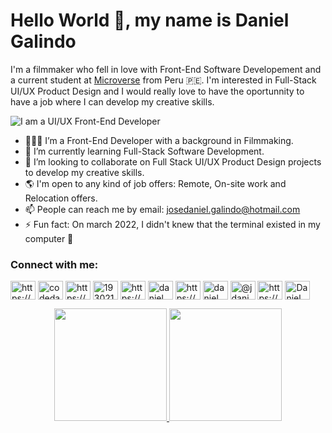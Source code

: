# Hello World 👋, my name is Daniel Galindo

I'm a filmmaker who fell in love with Front-End Software Developement and a current student at [Microverse](https://www.microverse.org/) from Peru 🇵🇪. I'm interested in Full-Stack UI/UX Product Design and I would really love to have the oportunnity to have a job where I can develop my creative skills.

![I am a UI/UX Front-End Developer](https://pbs.twimg.com/profile_banners/1134228905576095744/1657913136/1500x500)

- 👨🏻‍💻 I’m a Front-End Developer with a background in Filmmaking.
- 🌱 I’m currently learning Full-Stack Software Development.
- 👯 I’m looking to collaborate on Full Stack UI/UX Product Design projects to develop my creative skills.
- 🌎 I'm open to any kind of job offers: Remote, On-site work and Relocation offers.
- 📫 People can reach me by email: josedaniel.galindo@hotmail.com
- ⚡ Fun fact: On march 2022, I didn't knew that the terminal existed in my computer 🤣

<h3 align="left">Connect with me:</h3>
<p align="left">
<a href="https://codepen.io/https://codepen.io/danigalindo10" target="blank"><img align="center" src="https://raw.githubusercontent.com/rahuldkjain/github-profile-readme-generator/master/src/images/icons/Social/codepen.svg" alt="https://codepen.io/danigalindo10" height="30" width="40" /></a>
<a href="https://twitter.com/codedanig" target="blank"><img align="center" src="https://raw.githubusercontent.com/rahuldkjain/github-profile-readme-generator/master/src/images/icons/Social/twitter.svg" alt="codedanig" height="30" width="40" /></a>
<a href="https://linkedin.com/in/https://www.linkedin.com/in/daniel-galindo/" target="blank"><img align="center" src="https://raw.githubusercontent.com/rahuldkjain/github-profile-readme-generator/master/src/images/icons/Social/linked-in-alt.svg" alt="https://www.linkedin.com/in/daniel-galindo/" height="30" width="40" /></a>
<a href="https://stackoverflow.com/users/19302145" target="blank"><img align="center" src="https://raw.githubusercontent.com/rahuldkjain/github-profile-readme-generator/master/src/images/icons/Social/stack-overflow.svg" alt="19302145" height="30" width="40" /></a>
<a href="https://fb.com/https://www.facebook.com/josedaniel.galindoromero.7" target="blank"><img align="center" src="https://raw.githubusercontent.com/rahuldkjain/github-profile-readme-generator/master/src/images/icons/Social/facebook.svg" alt="https://www.facebook.com/josedaniel.galindoromero.7" height="30" width="40" /></a>
<a href="https://instagram.com/daniel galindo" target="blank"><img align="center" src="https://raw.githubusercontent.com/rahuldkjain/github-profile-readme-generator/master/src/images/icons/Social/instagram.svg" alt="daniel galindo" height="30" width="40" /></a>
<a href="https://dribbble.com/https://dribbble.com/daniel_galindo" target="blank"><img align="center" src="https://raw.githubusercontent.com/rahuldkjain/github-profile-readme-generator/master/src/images/icons/Social/dribbble.svg" alt="https://dribbble.com/daniel_galindo" height="30" width="40" /></a>
<a href="https://www.behance.net/daniel galindo" target="blank"><img align="center" src="https://raw.githubusercontent.com/rahuldkjain/github-profile-readme-generator/master/src/images/icons/Social/behance.svg" alt="daniel galindo" height="30" width="40" /></a>
<a href="https://medium.com/@jdanielgalindo10" target="blank"><img align="center" src="https://raw.githubusercontent.com/rahuldkjain/github-profile-readme-generator/master/src/images/icons/Social/medium.svg" alt="@jdanielgalindo10" height="30" width="40" /></a>
<a href="https://www.hackerrank.com/https://www.hackerrank.com/josedaniel_gali1" target="blank"><img align="center" src="https://raw.githubusercontent.com/rahuldkjain/github-profile-readme-generator/master/src/images/icons/Social/hackerrank.svg" alt="https://www.hackerrank.com/josedaniel_gali1" height="30" width="40" /></a>
<a href="https://discord.gg/Daniel Galindo#5613" target="blank"><img align="center" src="https://raw.githubusercontent.com/rahuldkjain/github-profile-readme-generator/master/src/images/icons/Social/discord.svg" alt="Daniel Galindo#5613" height="30" width="40" /></a>
</p>

<div align="center">
  <a href="https://github.com/danigalindo10">
  <img height="180em" src="https://github-readme-stats.vercel.app/api?username=danigalindo10&show_icons=true&theme=dracula&include_all_commits=true&count_private=true"/>
  <img height="180em" src="https://github-readme-stats.vercel.app/api/top-langs/?username=danigalindo10&theme=ayu-mirage&layout=compact"/>
</div>

